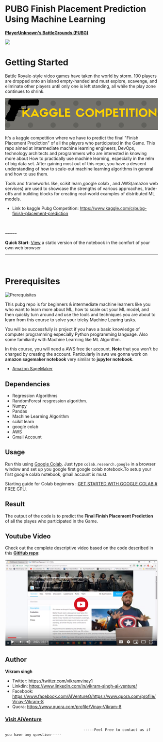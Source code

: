 # PUBG Finish Placement Prediction Using Machine Learning
<b>[PlayerUnknown's BattleGrounds (PUBG)](https://www.kaggle.com/c/pubg-finish-placement-prediction)</b>

![](https://storage.googleapis.com/kaggle-media/competitions/PUBG/PUBG%20Inlay.jpg)



# Getting Started

Battle Royale-style video games have taken the world by storm. 100 players are dropped onto an island empty-handed and must explore, 
scavenge, and eliminate other players until only one is left standing, all while the play zone continues to shrink.

![Kaggle Image](https://raw.githubusercontent.com/AIVenture0/PubG-Win-prediction-using-ML/master/Image/kaggle.png)

It's a kaggle competition where we have to predict the final "Finish Placement Prediction" of all the players who participated in the Game.
This repo  aimed at intermediate machine learning engineers,
DevOps, technology architects and programmers who are interested in knowing more about How to practically use machine learning,
especially in the relm of big data set. After gaining most out of this repo, 
you have a descent understanding of how to scale-out machine learning algorithms in general and how to use them.


Tools and frameworks like, scikit learn,google colab , and AWS(amazon web services)  are used to showcase the strengths of various approaches, 
trade-offs and building blocks for creating real-world examples of distributed ML models.
- Link to kaggle Pubg Competition: https://www.kaggle.com/c/pubg-finish-placement-prediction 

<br>
<br>
------

__Quick Start__: [View](https://nbviewer.jupyter.org/github/AIVenture0/PubG-Win-prediction-using-ML/blob/master/PUBG%20Model%20With%20Limited%20Computation.ipynb) a static version of the notebook in the comfort of your own web browser

-------

<br>

# Prerequisites

![Prerequisites](https://media2.giphy.com/media/RV9yRyaeBJnFe/source.gif)

This pubg repo  is for beginners & intermediate machine learners like you who want to learn more about ML, 
how to scale out your ML model, and then quickly turn around and use the tools and techniques you are about to learn from this course to solve your tricky Machine Learing tasks.

You will be successfully is project  if you have a basic knowledge of computer programming especially Python programming language. 
Also some familiarity with Machine Learning like ML Algorithm.

In this course, you will need a AWS free tier account. __Note__ that you won't be charged by creating the account.
Particularly in aws we gonna work on __amazon sagemaker notebook__ very similar to __jupyter notebook__.
- [Amazon SageMaker](https://aws.amazon.com/sagemaker/)

## Dependencies 
* Regression Algorithms
* RandomForest resgression algorithm.
* Numpy 
* Pandas
* Machine Learning Algorithm
* scikit learn
* google colab 
* AWS
* Gmail Account

## Usage
Run this using [Google Colab](https://colab.research.google.com/). 
Just type `colab.research.google` in a browser window and set up you google first google colab notebook.To setup your first google colab
notebook, gmail account is must.

Starting guide for Colab beginners : [GET STARTED WITH GOOGLE COLAB # FREE GPU](http://ai-venture.com/get-started-with-google-colab-free-gpu/). 

## Result
The output of the code is to predict the  __Final Finish Placement Prediction__ of all the playes who participated in the Game.

## Youtube Video
Check out  the complete descriptive video based on the code described in this __[GitHub repo](https://github.com/AIVenture0/PubG-Win-prediction-using-ML)__:

[![Pubg](https://raw.githubusercontent.com/AIVenture0/PubG-Win-prediction-using-ML/master/Image/Pubg.png)](https://youtu.be/V-ywy6XzrCE)

## Author
<b>Vikram singh</b>

- Twitter: https://twitter.com/vikramvinay1
- Linkdin: https://www.linkedin.com/in/vikram-singh-ai-venture/
- Facebook: https://www.facebook.com/AIVentureO/https://www.quora.com/profile/Vinay-Vikram-8
- Quora: https://www.quora.com/profile/Vinay-Vikram-8

### [Visit AiVenture](https://www.youtube.com/channel/UCpAA7n7LcTmGBuNVpqOv-3w)

                                        -----Feel Free to contact us if you have any question-----
                                        
